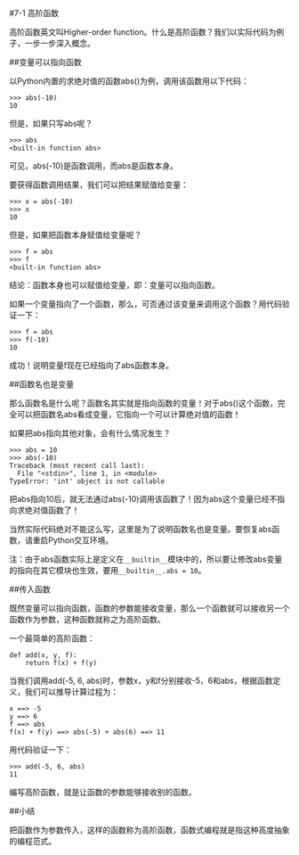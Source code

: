 #7-1 高阶函数

高阶函数英文叫Higher-order function。什么是高阶函数？我们以实际代码为例子，一步一步深入概念。

##变量可以指向函数

以Python内置的求绝对值的函数abs()为例，调用该函数用以下代码：

	>>> abs(-10)
	10
但是，如果只写abs呢？

	>>> abs
	<built-in function abs>
可见，abs(-10)是函数调用，而abs是函数本身。

要获得函数调用结果，我们可以把结果赋值给变量：

	>>> x = abs(-10)
	>>> x
	10
但是，如果把函数本身赋值给变量呢？

	>>> f = abs
	>>> f
	<built-in function abs>
结论：函数本身也可以赋值给变量，即：变量可以指向函数。

如果一个变量指向了一个函数，那么，可否通过该变量来调用这个函数？用代码验证一下：

	>>> f = abs
	>>> f(-10)
	10
成功！说明变量f现在已经指向了abs函数本身。

##函数名也是变量

那么函数名是什么呢？函数名其实就是指向函数的变量！对于abs()这个函数，完全可以把函数名abs看成变量，它指向一个可以计算绝对值的函数！

如果把abs指向其他对象，会有什么情况发生？

	>>> abs = 10
	>>> abs(-10)
	Traceback (most recent call last):
	  File "<stdin>", line 1, in <module>
	TypeError: 'int' object is not callable
把abs指向10后，就无法通过abs(-10)调用该函数了！因为abs这个变量已经不指向求绝对值函数了！

当然实际代码绝对不能这么写，这里是为了说明函数名也是变量。要恢复abs函数，请重启Python交互环境。

注：由于abs函数实际上是定义在`__builtin__`模块中的，所以要让修改abs变量的指向在其它模块也生效，要用`__builtin__.abs = 10`。

##传入函数

既然变量可以指向函数，函数的参数能接收变量，那么一个函数就可以接收另一个函数作为参数，这种函数就称之为高阶函数。

一个最简单的高阶函数：

	def add(x, y, f):
	    return f(x) + f(y)
当我们调用add(-5, 6, abs)时，参数x，y和f分别接收-5，6和abs，根据函数定义，我们可以推导计算过程为：

	x ==> -5
	y ==> 6
	f ==> abs
	f(x) + f(y) ==> abs(-5) + abs(6) ==> 11
用代码验证一下：

	>>> add(-5, 6, abs)
	11
编写高阶函数，就是让函数的参数能够接收别的函数。

##小结

把函数作为参数传入，这样的函数称为高阶函数，函数式编程就是指这种高度抽象的编程范式。